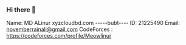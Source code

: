 ### Hi there 👋
Name: MD ALinur
xyzcloudbd.com
-----bubt----
ID: 21225490
Email: novemberrainali@gmail.com
CodeForces : https://codeforces.com/profile/Meowlinur
